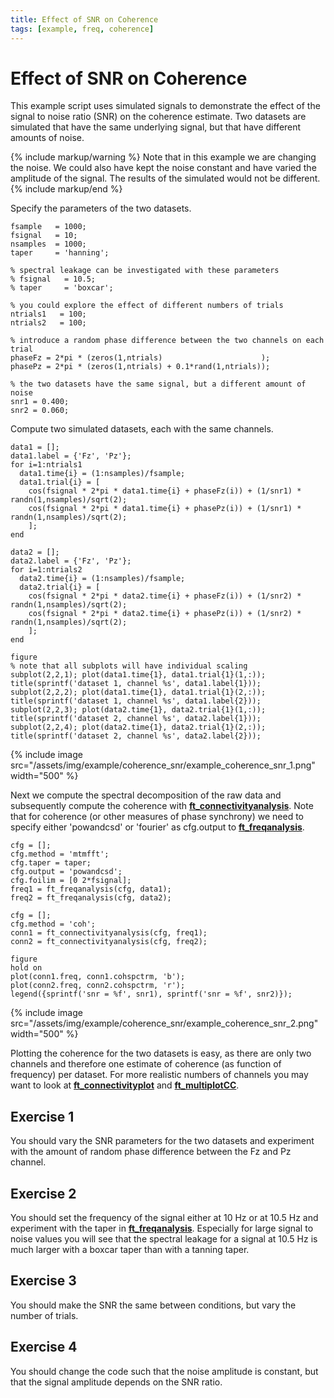 ```yaml
---
title: Effect of SNR on Coherence
tags: [example, freq, coherence]
---
```


# Effect of SNR on Coherence

This example script uses simulated signals to demonstrate the effect of the signal to noise ratio (SNR) on the coherence estimate. Two datasets are simulated that have the same underlying signal, but that have different amounts of noise.

{% include markup/warning %}
Note that in this example we are changing the noise. We could also have kept the noise constant and have varied the amplitude of the signal. The results of the simulated would not be different.
{% include markup/end %}

Specify the parameters of the two datasets.

    fsample   = 1000;
    fsignal   = 10;
    nsamples  = 1000;
    taper     = 'hanning';

    % spectral leakage can be investigated with these parameters
    % fsignal   = 10.5;
    % taper     = 'boxcar';

    % you could explore the effect of different numbers of trials
    ntrials1   = 100;
    ntrials2   = 100;

    % introduce a random phase difference between the two channels on each trial
    phaseFz = 2*pi * (zeros(1,ntrials)                      );
    phasePz = 2*pi * (zeros(1,ntrials) + 0.1*rand(1,ntrials));

    % the two datasets have the same signal, but a different amount of noise
    snr1 = 0.400;
    snr2 = 0.060;

Compute two simulated datasets, each with the same channels.

    data1 = [];
    data1.label = {'Fz', 'Pz'};
    for i=1:ntrials1
      data1.time{i} = (1:nsamples)/fsample;
      data1.trial{i} = [
        cos(fsignal * 2*pi * data1.time{i} + phaseFz(i)) + (1/snr1) * randn(1,nsamples)/sqrt(2);
        cos(fsignal * 2*pi * data1.time{i} + phasePz(i)) + (1/snr1) * randn(1,nsamples)/sqrt(2);
        ];
    end

    data2 = [];
    data2.label = {'Fz', 'Pz'};
    for i=1:ntrials2
      data2.time{i} = (1:nsamples)/fsample;
      data2.trial{i} = [
        cos(fsignal * 2*pi * data2.time{i} + phaseFz(i)) + (1/snr2) * randn(1,nsamples)/sqrt(2);
        cos(fsignal * 2*pi * data2.time{i} + phasePz(i)) + (1/snr2) * randn(1,nsamples)/sqrt(2);
        ];
    end

    figure
    % note that all subplots will have individual scaling
    subplot(2,2,1); plot(data1.time{1}, data1.trial{1}(1,:)); title(sprintf('dataset 1, channel %s', data1.label{1}));
    subplot(2,2,2); plot(data1.time{1}, data1.trial{1}(2,:)); title(sprintf('dataset 1, channel %s', data1.label{2}));
    subplot(2,2,3); plot(data2.time{1}, data2.trial{1}(1,:)); title(sprintf('dataset 2, channel %s', data2.label{1}));
    subplot(2,2,4); plot(data2.time{1}, data2.trial{1}(2,:)); title(sprintf('dataset 2, channel %s', data2.label{2}));

{% include image src="/assets/img/example/coherence_snr/example_coherence_snr_1.png" width="500" %}

Next we compute the spectral decomposition of the raw data and subsequently compute the coherence with **[ft_connectivityanalysis](/reference/ft_connectivityanalysis)**. Note that for coherence (or other measures of phase synchrony) we need to specify either 'powandcsd' or 'fourier' as cfg.output to **[ft_freqanalysis](/reference/ft_freqanalysis)**.

    cfg = [];
    cfg.method = 'mtmfft';
    cfg.taper = taper;
    cfg.output = 'powandcsd';
    cfg.foilim = [0 2*fsignal];
    freq1 = ft_freqanalysis(cfg, data1);
    freq2 = ft_freqanalysis(cfg, data2);

    cfg = [];
    cfg.method = 'coh';
    conn1 = ft_connectivityanalysis(cfg, freq1);
    conn2 = ft_connectivityanalysis(cfg, freq2);

    figure
    hold on
    plot(conn1.freq, conn1.cohspctrm, 'b');
    plot(conn2.freq, conn2.cohspctrm, 'r');
    legend({sprintf('snr = %f', snr1), sprintf('snr = %f', snr2)});

{% include image src="/assets/img/example/coherence_snr/example_coherence_snr_2.png" width="500" %}

Plotting the coherence for the two datasets is easy, as there are only two channels and therefore one estimate of coherence (as function of frequency) per dataset. For more realistic numbers of channels you may want to look at **[ft_connectivityplot](/reference/ft_connectivityplot)** and **[ft_multiplotCC](/reference/ft_multiplotCC)**.

## Exercise 1

You should vary the SNR parameters for the two datasets and experiment with the amount of random phase difference between the Fz and Pz channel.

## Exercise 2

You should set the frequency of the signal either at 10 Hz or at 10.5 Hz and experiment with the taper in **[ft_freqanalysis](/reference/ft_freqanalysis)**. Especially for large signal to noise values you will see that the spectral leakage for a signal at 10.5 Hz is much larger with a boxcar taper than with a tanning taper.

## Exercise 3

You should make the SNR the same between conditions, but vary the number of trials.

## Exercise 4

You should change the code such that the noise amplitude is constant, but that the signal amplitude depends on the SNR ratio.
